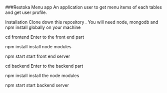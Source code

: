 ###Restoka Menu app
An application user to get menu items of each tables and get user profile.

Installation
Clone down this repository . You will need node, mongodb and npm install globally on your machine

cd frontend
Enter to the front end part

npm install
install node modules

npm start
start front end server

cd backend
Enter to the backend part

npm install
install the node modules

npm start
start backend server
